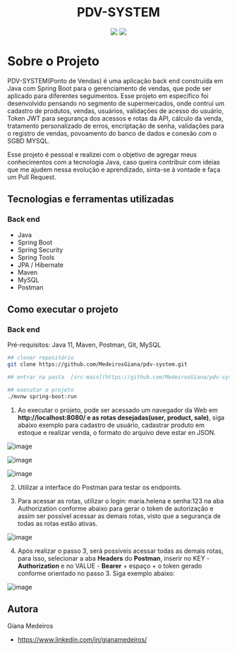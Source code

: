 <h1 align="center">PDV-SYSTEM</h1>

<p align='center'> 
    <img src="https://img.shields.io/badge/Spring_Boot  V2.7.12-F2F4F9?style=for-the-badge&logo=spring-boot"/>
    <img src="https://img.shields.io/badge/Java-ED8B00?style=for-the-badge&logo=java&logoColor=white"/>  
</p>

# Sobre o Projeto

PDV-SYSTEM(Ponto de Vendas) é uma aplicação back end construída em Java com Spring Boot para o gerenciamento de vendas, que pode ser aplicado para diferentes seguimentos. Esse projeto em específico foi desenvolvido pensando no segmento de supermercados,
onde contruí um cadastro de produtos, vendas, usuários, validações de acesso do usuário, Token JWT para segurança dos acessos e rotas da API, cálculo da venda, tratamento personalizado de erros, encriptação de senha, validações para o registro de vendas, povoamento do banco de dados e conexão com o SGBD MYSQL.

Esse projeto é pessoal e realizei com o objetivo de agregar meus conhecimentos com a tecnologia Java, caso queira contribuir com ideias que me ajudem nessa evolução e aprendizado, sinta-se à vontade e faça um  Pull Request.

## Tecnologias e ferramentas utilizadas
### Back end
- Java
- Spring Boot
- Spring Security
- Spring Tools
- JPA / Hibernate
- Maven
- MySQL
- Postman

## Como executar o projeto
### Back end
Pré-requisitos: Java 11, Maven, Postman, Git, MySQL

```bash
## clonar repositório
git clone https://github.com/MedeirosGiana/pdv-system.git

## entrar na pasta  [src-main](https://github.com/MedeirosGiana/pdv-system/blob/main/src/main/java/com/gm/pdv/PdvApplication.java)

## executar o projeto
./mvnw spring-boot:run
```

1. Ao executar o projeto, pode ser acessado um navegador da Web em **http://localhost:8080/ e as rotas desejadas(user, product, sale)**, siga abaixo exemplo para cadastro de usuário, cadastrar produto em estoque e realizar venda, o formato do arquivo deve estar en JSON.

![image](https://github.com/MedeirosGiana/pdv-system/assets/100285143/ed6b0940-d69f-4dbf-be52-8dbcff9843b7)


![image](https://github.com/MedeirosGiana/pdv-system/assets/100285143/6d41817e-b743-4d28-8197-615bdda7d3d1)


![image](https://github.com/MedeirosGiana/pdv-system/assets/100285143/64dea1a8-0e61-4ebf-ac6c-c64d91c125fc)


2. Utilizar a interface do Postman para testar os endpoints.

3. Para acessar as rotas, utilizar o login: maria.helena e senha:123 na aba Authorization conforme abaixo para gerar o token de autorização e assim ser possível acessar as demais rotas, visto que a segurança de todas as rotas estão ativas.

![image](https://github.com/MedeirosGiana/pdv-system/assets/100285143/5b17c1ed-481d-472a-8dab-2c51cc7344bc)

4. Após realizar o passo 3, será possíveis acessar todas as demais rotas, para isso, selecionar a aba **Headers** do **Postman**, inserir no KEY - **Authorization** e no VALUE - **Bearer** + espaço + o token gerado conforme orientado no passo 3. Siga exemplo abaixo:

![image](https://github.com/MedeirosGiana/pdv-system/assets/100285143/fa37f6fd-8723-43da-a0e9-a7bb59c78d81)


## Autora
Giana Medeiros
- https://www.linkedin.com/in/gianamedeiros/

